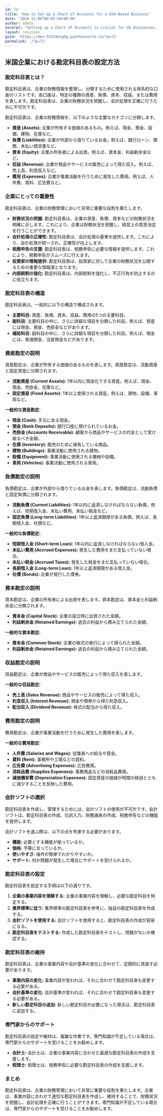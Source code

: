 ```yaml
---
id: 72
title: 'How to Set Up a Chart of Accounts for a USA-Based Business'
date: '2024-11-06T06:03:58+00:00'
author: admin
excerpt: "Setting up a Chart of Accounts is crucial for US businesses. Learn how to categorize your financial data, track income & expenses, and ensure accurate financial reporting. This comprehensive guide walks you through the process step-by-step. \n"
layout: revision
guid: 'https://dev-32534wtgdg.pantheonsite.io/?p=72'
permalink: '/?p=72'
---
```


## 米国企業における勘定科目表の設定方法

### 勘定科目表とは？

勘定科目表は、企業の財務情報を整理し、分類するために使用される体系的な口座のリストです。各口座は、特定の種類の資産、負債、資本、収益、または費用を表します。勘定科目表は、企業の財務状況を把握し、会計処理を正確に行うために不可欠です。

勘定科目表は、企業の財務情報を、以下のような主要なカテゴリに分類します。

- **資産 (Assets):** 企業が所有する価値のあるもの。例えば、現金、預金、設備、建物、在庫など。
- **負債 (Liabilities):** 企業が外部から借りているお金。例えば、銀行ローン、債務、未払い請求書など。
- **資本 (Equity):** 企業の所有者による出資。例えば、資本金、利益剰余金など。
- **収益 (Revenue):** 企業が商品やサービスの販売によって得た収入。例えば、売上高、利息収入など。
- **費用 (Expenses):** 企業が事業活動を行うために発生した費用。例えば、人件費、賃料、広告費など。

### 企業にとっての重要性

勘定科目表は、企業の財務管理において非常に重要な役割を果たします。

- **財務状況の把握:** 勘定科目表は、企業の資産、負債、資本などの財務状況を明確に示します。これにより、企業は財務状況を把握し、経営上の意思決定を行うことができます。
- **会計処理の正確性:** 勘定科目表は、会計処理の基準を提供します。これにより、会計処理が統一され、正確性が向上します。
- **税務申告の支援:** 勘定科目表は、税務申告に必要な情報を提供します。これにより、税務申告がスムーズに行えます。
- **投資家の情報提供:** 勘定科目表は、投資家に対して企業の財務状況を公開するための重要な情報源となります。
- **内部統制の強化:** 勘定科目表は、内部統制を強化し、不正行為を防止するのに役立ちます。

### 勘定科目表の構造

勘定科目表は、一般的に以下の構造で構成されます。

- **主要科目:** 資産、負債、資本、収益、費用の5つの主要科目。
- **副科目:** 主要科目の中に、さらに詳細な項目を分類した科目。例えば、資産には現金、預金、売掛金などがあります。
- **補助科目:** 副科目の中に、さらに詳細な項目を分類した科目。例えば、現金には、普通預金、当座預金などがあります。

### 資産勘定の説明

資産勘定は、企業が所有する価値のあるものを表します。資産勘定は、流動資産と固定資産に分類されます。

- **流動資産 (Current Assets):** 1年以内に現金化できる資産。例えば、現金、預金、売掛金、在庫など。
- **固定資産 (Fixed Assets):** 1年以上使用される資産。例えば、建物、設備、車両など。

**一般的な資産勘定:**

- **現金 (Cash):** 手元にある現金。
- **預金 (Bank Deposits):** 銀行口座に預けられているお金。
- **売掛金 (Accounts Receivable):** 顧客から商品やサービスの代金として受け取るべき金額。
- **在庫 (Inventory):** 販売のために保有している商品。
- **建物 (Buildings):** 事業活動に使用される建物。
- **設備 (Equipment):** 事業活動に使用される機械や設備。
- **車両 (Vehicles):** 事業活動に使用される車両。

### 負債勘定の説明

負債勘定は、企業が外部から借りているお金を表します。負債勘定は、流動負債と固定負債に分類されます。

- **流動負債 (Current Liabilities):** 1年以内に返済しなければならない負債。例えば、短期借入金、未払い費用、未払い税金など。
- **固定負債 (Long-term Liabilities):** 1年以上返済期限がある負債。例えば、長期借入金、社債など。

**一般的な負債勘定:**

- **短期借入金 (Short-term Loan):** 1年以内に返済しなければならない借入金。
- **未払い費用 (Accrued Expenses):** 発生した費用をまだ支払っていない場合。
- **未払い税金 (Accrued Taxes):** 発生した税金をまだ支払っていない場合。
- **長期借入金 (Long-term Loan):** 1年以上返済期限がある借入金。
- **社債 (Bonds):** 企業が発行した債券。

### 資本勘定の説明

資本勘定は、企業の所有者による出資を表します。資本勘定は、資本金と利益剰余金に分類されます。

- **資本金 (Capital Stock):** 企業の設立時に出資された金額。
- **利益剰余金 (Retained Earnings):** 過去の利益から積み立てられた金額。

**一般的な資本勘定:**

- **資本金 (Common Stock):** 企業の株式の発行によって得られた金額。
- **利益剰余金 (Retained Earnings):** 過去の利益から積み立てられた金額。

### 収益勘定の説明

収益勘定は、企業が商品やサービスの販売によって得た収入を表します。

**一般的な収益勘定:**

- **売上高 (Sales Revenue):** 商品やサービスの販売によって得た収入。
- **利息収入 (Interest Revenue):** 預金や債券から得た利息収入。
- **配当収入 (Dividend Revenue):** 株式の配当から得た収入。

### 費用勘定の説明

費用勘定は、企業が事業活動を行うために発生した費用を表します。

**一般的な費用勘定:**

- **人件費 (Salaries and Wages):** 従業員への給与や賃金。
- **賃料 (Rent):** 事務所や工場などの賃料。
- **広告費 (Advertising Expenses):** 広告費用。
- **消耗品費 (Supplies Expenses):** 事務用品などの消耗品費用。
- **減価償却費 (Depreciation Expenses):** 固定資産の価値が時間の経過とともに減少することを反映した費用。

### 会計ソフトの選択

勘定科目表を作成し、管理するためには、会計ソフトの使用が不可欠です。会計ソフトは、勘定科目表の作成、仕訳入力、財務諸表の作成、税務申告などの機能を提供します。

会計ソフトを選ぶ際は、以下の点を考慮する必要があります。

- **機能:** 必要とする機能が揃っているか。
- **価格:** 予算に合っているか。
- **使いやすさ:** 操作が簡単でわかりやすいか。
- **サポート:** 何か問題が発生した場合にサポートを受けられるか。

### 勘定科目表の設定

勘定科目表を設定する手順は以下の通りです。

1. **企業の事業内容を理解する:** 企業の事業内容を理解し、必要な勘定科目を特定する。
2. **業界標準に従う:** 業界標準の勘定科目表を参考に、独自の勘定科目表を作成する。
3. **会計ソフトを使用する:** 会計ソフトを使用すると、勘定科目表の作成が容易になる。
4. **勘定科目表をテストする:** 作成した勘定科目表をテストし、問題がないか確認する。

### 勘定科目表の維持

勘定科目表は、企業の事業内容や会計基準の変化に合わせて、定期的に見直す必要があります。

- **事業内容の変化:** 事業内容が変われば、それに合わせて勘定科目表も変更する必要がある。
- **会計基準の変化:** 会計基準が変われば、それに合わせて勘定科目表も変更する必要がある。
- **新しい勘定科目の追加:** 新しい勘定科目が必要になった場合は、勘定科目表に追加する。

### 専門家からのサポート

勘定科目表の設定や維持は、複雑な作業です。専門知識が不足している場合は、専門家からのサポートを受けることをお勧めします。

- **会計士:** 会計士は、企業の事業内容に合わせた最適な勘定科目表の作成を支援します。
- **税理士:** 税理士は、税務申告に必要な勘定科目表の作成を支援します。

### まとめ

勘定科目表は、企業の財務管理において非常に重要な役割を果たします。企業は、事業内容に合わせて適切な勘定科目表を作成し、維持することで、財務状況を把握し、会計処理を正確に行うことができます。専門知識が不足している場合は、専門家からのサポートを受けることをお勧めします。